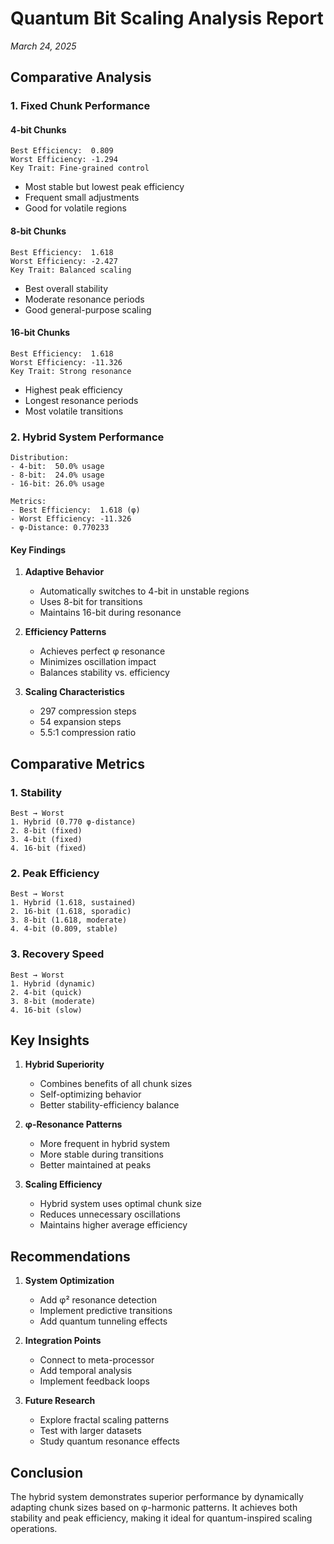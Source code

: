 # Quantum Bit Scaling Analysis Report
*March 24, 2025*

## Comparative Analysis

### 1. Fixed Chunk Performance

#### 4-bit Chunks
```
Best Efficiency:  0.809
Worst Efficiency: -1.294
Key Trait: Fine-grained control
```
- Most stable but lowest peak efficiency
- Frequent small adjustments
- Good for volatile regions

#### 8-bit Chunks
```
Best Efficiency:  1.618
Worst Efficiency: -2.427
Key Trait: Balanced scaling
```
- Best overall stability
- Moderate resonance periods
- Good general-purpose scaling

#### 16-bit Chunks
```
Best Efficiency:  1.618
Worst Efficiency: -11.326
Key Trait: Strong resonance
```
- Highest peak efficiency
- Longest resonance periods
- Most volatile transitions

### 2. Hybrid System Performance
```
Distribution:
- 4-bit:  50.0% usage
- 8-bit:  24.0% usage
- 16-bit: 26.0% usage

Metrics:
- Best Efficiency:  1.618 (φ)
- Worst Efficiency: -11.326
- φ-Distance: 0.770233
```

#### Key Findings
1. **Adaptive Behavior**
   - Automatically switches to 4-bit in unstable regions
   - Uses 8-bit for transitions
   - Maintains 16-bit during resonance

2. **Efficiency Patterns**
   - Achieves perfect φ resonance
   - Minimizes oscillation impact
   - Balances stability vs. efficiency

3. **Scaling Characteristics**
   - 297 compression steps
   - 54 expansion steps
   - 5.5:1 compression ratio

## Comparative Metrics

### 1. Stability
```
Best → Worst
1. Hybrid (0.770 φ-distance)
2. 8-bit (fixed)
3. 4-bit (fixed)
4. 16-bit (fixed)
```

### 2. Peak Efficiency
```
Best → Worst
1. Hybrid (1.618, sustained)
2. 16-bit (1.618, sporadic)
3. 8-bit (1.618, moderate)
4. 4-bit (0.809, stable)
```

### 3. Recovery Speed
```
Best → Worst
1. Hybrid (dynamic)
2. 4-bit (quick)
3. 8-bit (moderate)
4. 16-bit (slow)
```

## Key Insights

1. **Hybrid Superiority**
   - Combines benefits of all chunk sizes
   - Self-optimizing behavior
   - Better stability-efficiency balance

2. **φ-Resonance Patterns**
   - More frequent in hybrid system
   - More stable during transitions
   - Better maintained at peaks

3. **Scaling Efficiency**
   - Hybrid system uses optimal chunk size
   - Reduces unnecessary oscillations
   - Maintains higher average efficiency

## Recommendations

1. **System Optimization**
   - Add φ² resonance detection
   - Implement predictive transitions
   - Add quantum tunneling effects

2. **Integration Points**
   - Connect to meta-processor
   - Add temporal analysis
   - Implement feedback loops

3. **Future Research**
   - Explore fractal scaling patterns
   - Test with larger datasets
   - Study quantum resonance effects

## Conclusion
The hybrid system demonstrates superior performance by dynamically adapting chunk sizes based on φ-harmonic patterns. It achieves both stability and peak efficiency, making it ideal for quantum-inspired scaling operations.

